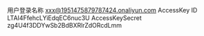 用户登录名称 xxx@1951475879787424.onaliyun.com
AccessKey ID LTAI4FfehcLYiEdqEC6nuc3U
AccessKeySecret zg4U4f3DDYwSb2BdBXRlrZdORcdLmm